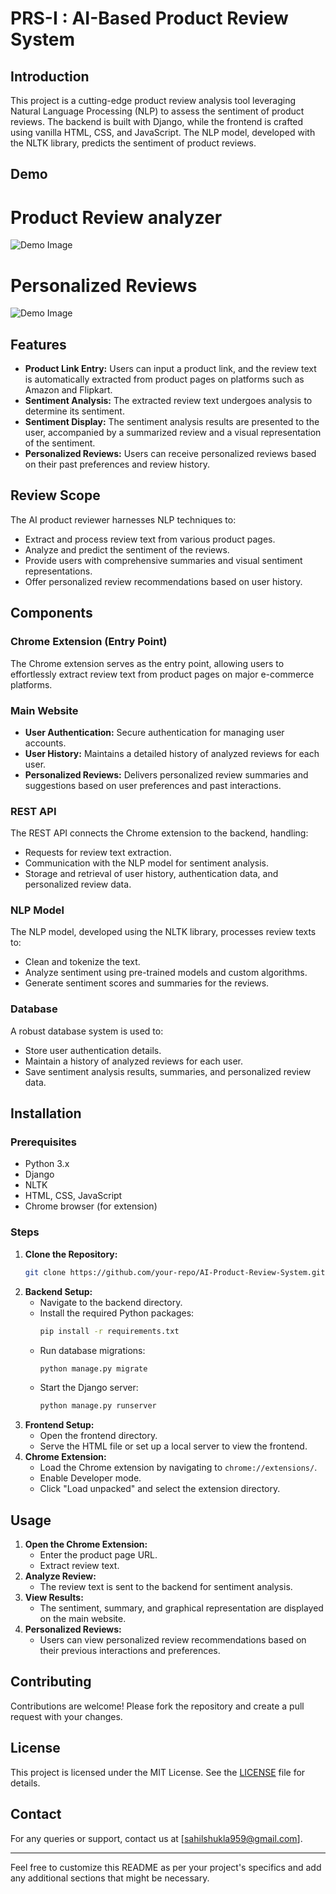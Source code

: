 # PRS-I : AI-Based Product Review System

## Introduction
This project is a cutting-edge product review analysis tool leveraging Natural Language Processing (NLP) to assess the sentiment of product reviews. The backend is built with Django, while the frontend is crafted using vanilla HTML, CSS, and JavaScript. The NLP model, developed with the NLTK library, predicts the sentiment of product reviews.

## Demo

# Product Review analyzer
![Demo Image](![image](https://github.com/sahilshukla3003/AI-Based-Product-Review-System-PRS-I-/assets/124785012/4a486a48-6842-4bac-87d4-a50b2ea4731e)
)

# Personalized Reviews
![Demo Image](![image](https://github.com/sahilshukla3003/AI-Based-Product-Review-System-PRS-I-/assets/124785012/6e475305-71ff-45b2-97d0-1ae77637842f)
)

## Features
- **Product Link Entry:** Users can input a product link, and the review text is automatically extracted from product pages on platforms such as Amazon and Flipkart.
- **Sentiment Analysis:** The extracted review text undergoes analysis to determine its sentiment.
- **Sentiment Display:** The sentiment analysis results are presented to the user, accompanied by a summarized review and a visual representation of the sentiment.
- **Personalized Reviews:** Users can receive personalized reviews based on their past preferences and review history.

## Review Scope
The AI product reviewer harnesses NLP techniques to:
- Extract and process review text from various product pages.
- Analyze and predict the sentiment of the reviews.
- Provide users with comprehensive summaries and visual sentiment representations.
- Offer personalized review recommendations based on user history.

## Components

### Chrome Extension (Entry Point)
The Chrome extension serves as the entry point, allowing users to effortlessly extract review text from product pages on major e-commerce platforms.

### Main Website
- **User Authentication:** Secure authentication for managing user accounts.
- **User History:** Maintains a detailed history of analyzed reviews for each user.
- **Personalized Reviews:** Delivers personalized review summaries and suggestions based on user preferences and past interactions.

### REST API
The REST API connects the Chrome extension to the backend, handling:
- Requests for review text extraction.
- Communication with the NLP model for sentiment analysis.
- Storage and retrieval of user history, authentication data, and personalized review data.

### NLP Model
The NLP model, developed using the NLTK library, processes review texts to:
- Clean and tokenize the text.
- Analyze sentiment using pre-trained models and custom algorithms.
- Generate sentiment scores and summaries for the reviews.

### Database
A robust database system is used to:
- Store user authentication details.
- Maintain a history of analyzed reviews for each user.
- Save sentiment analysis results, summaries, and personalized review data.

## Installation

### Prerequisites
- Python 3.x
- Django
- NLTK
- HTML, CSS, JavaScript
- Chrome browser (for extension)

### Steps
1. **Clone the Repository:**
   ```sh
   git clone https://github.com/your-repo/AI-Product-Review-System.git
   ```
2. **Backend Setup:**
   - Navigate to the backend directory.
   - Install the required Python packages:
     ```sh
     pip install -r requirements.txt
     ```
   - Run database migrations:
     ```sh
     python manage.py migrate
     ```
   - Start the Django server:
     ```sh
     python manage.py runserver
     ```
3. **Frontend Setup:**
   - Open the frontend directory.
   - Serve the HTML file or set up a local server to view the frontend.
4. **Chrome Extension:**
   - Load the Chrome extension by navigating to `chrome://extensions/`.
   - Enable Developer mode.
   - Click "Load unpacked" and select the extension directory.

## Usage
1. **Open the Chrome Extension:**
   - Enter the product page URL.
   - Extract review text.
2. **Analyze Review:**
   - The review text is sent to the backend for sentiment analysis.
3. **View Results:**
   - The sentiment, summary, and graphical representation are displayed on the main website.
4. **Personalized Reviews:**
   - Users can view personalized review recommendations based on their previous interactions and preferences.

## Contributing
Contributions are welcome! Please fork the repository and create a pull request with your changes.

## License
This project is licensed under the MIT License. See the [LICENSE](LICENSE) file for details.

## Contact
For any queries or support, contact us at [sahilshukla959@gmail.com].

---

Feel free to customize this README as per your project's specifics and add any additional sections that might be necessary.
